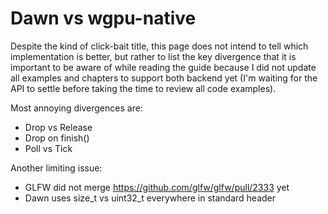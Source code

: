 Dawn vs wgpu-native
===================

Despite the kind of click-bait title, this page does not intend to tell which implementation is better, but rather to list the key divergence that it is important to be aware of while reading the guide because I did not update all examples and chapters to support both backend yet (I'm waiting for the API to settle before taking the time to review all code examples).

Most annoying divergences are:

 - Drop vs Release
 - Drop on finish()
 - Poll vs Tick

Another limiting issue:

 - GLFW did not merge https://github.com/glfw/glfw/pull/2333 yet
 - Dawn uses size_t vs uint32_t everywhere in standard header
